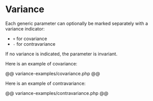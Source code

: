 # Variance

Each generic parameter can optionally be marked separately with a variance indicator:
 * `+` for covariance
 * `-` for contravariance

If no variance is indicated, the parameter is invariant.

Here is an example of covariance:

@@ variance-examples/covariance.php @@

Here is an example of contravariance:

@@ variance-examples/contravariance.php @@
